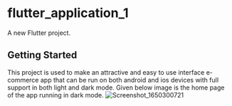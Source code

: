 # flutter_application_1

A new Flutter project.

## Getting Started
This project is used to make an attractive and easy to use interface e-commerce app that can be run on both android and ios devices with full support in both light and dark mode. Given below image is the home page of the app running in dark mode.
![Screenshot_1650300721](https://user-images.githubusercontent.com/92254361/163843917-c0dc2c45-2771-4570-bb05-81f77e7ebfb0.png)
